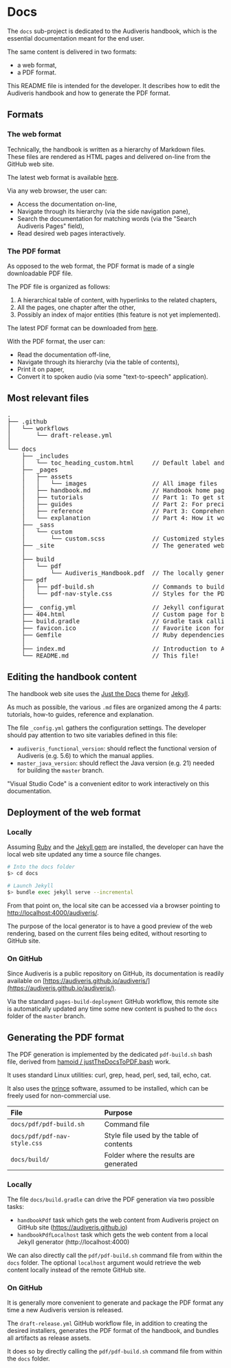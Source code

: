 # Docs

The `docs` sub-project is dedicated to the Audiveris handbook,
which is the essential documentation meant for the end user.

The same content is delivered in two formats:
- a web format,
- a PDF format.

This README file is intended for the developer.
It describes how to edit the Audiveris handbook and how to generate the PDF format.

## Formats

### The web format

Technically, the handbook is written as a hierarchy of Markdown files.
These files are rendered as HTML pages and delivered on-line from the GitHub web site.

The latest web format is available [here](web-latest).

Via any web browser, the user can:
- Access the documentation on-line,
- Navigate through its hierarchy (via the side navigation pane),
- Search the documentation for matching words (via the "Search Audiveris Pages" field),
- Read desired web pages interactively.

### The PDF format

As opposed to the web format, the PDF format is made of a single downloadable PDF file.

The PDF file is organized as follows:
1. A hierarchical table of content, with hyperlinks to the related chapters,
2. All the pages, one chapter after the other,
3. Possibly an index of major entities (this feature is not yet implemented).

The latest PDF format can be downloaded from [here][pdf-latest].

With the PDF format, the user can:
- Read the documentation off-line,
- Navigate through its hierarchy (via the table of contents),
- Print it on paper,
- Convert it to spoken audio (via some "text-to-speech" application).

## Most relevant files

<pre>
.
├── .github
│   └── workflows
│       └── draft-release.yml
│
└── docs
    ├── _includes
    │   └── toc_heading_custom.html     // Default label and style for a table of contents block
    ├── _pages
    │   ├── assets
    │   │   └── images                  // All image files 
    │   ├── handbook.md                 // Handbook home page
    │   ├── tutorials                   // Part 1: To get started
    │   ├── guides                      // Part 2: For precise tasks
    │   ├── reference                   // Part 3: Comprehensive technical descriptions
    │   └── explanation                 // Part 4: How it works
    ├── _sass
    │   └── custom
    │       └── custom.scss             // Customized styles
    ├── _site                           // The generated web site
    │
    ├── build
    │   └── pdf
    │       └── Audiveris_Handbook.pdf  // The locally generated PDF format
    ├── pdf                         
    │   ├── pdf-build.sh                // Commands to build the PDF format
    │   └── pdf-nav-style.css           // Styles for the PDF table of contents
    │
    ├── _config.yml                     // Jekyll configuration settings
    ├── 404.html                        // Custom page for broken link
    ├── build.gradle                    // Gradle task calling the PDF build commands
    ├── favicon.ico                     // Favorite icon for the browser
    ├── Gemfile                         // Ruby dependencies
    │
    ├── index.md                        // Introduction to Audiveris documentations
    └── README.md                       // This file!
</pre>

## Editing the handbook content

The handbook web site uses the [Just the Docs](https://just-the-docs.com/) theme for [Jekyll](https://jekyllrb.com/).

As much as possible, the various `.md` files are organized among the 4 parts:
tutorials, how-to guides, reference and explanation.

The file `_config.yml` gathers the configuration settings.
The developer should pay attention to two site variables defined in this file:
- `audiveris_functional_version`: should reflect the functional version of Audiveris (e.g. 5.6) to which the manual applies.
- `master_java_version`: should reflect the Java version (e.g. 21) needed for building the `master` branch.

"Visual Studio Code" is a convenient editor to work interactively on this documentation.

## Deployment of the web format

### Locally

Assuming [Ruby](https://www.ruby-lang.org/en/downloads/) and the [Jekyll gem](https://jekyllrb.com/) are installed,
the developer can have the local web site updated any time a source file changes.

```sh
# Into the docs folder
$> cd docs

# Launch Jekyll 
$> bundle exec jekyll serve --incremental
```

From that point on, the local site can be accessed via a browser pointing to [http://localhost:4000/audiveris/](http://localhost:4000/audiveris/).

The purpose of the local generator is to have a good preview of the web rendering,
based on the current files being edited, without resorting to GitHub site.

### On GitHub

Since Audiveris is a public repository on GitHub, its documentation is readily available
on [https://audiveris.github.io/audiveris/](https://audiveris.github.io/audiveris/).

Via the standard `pages-build-deployment` GitHub workflow,
this remote site is automatically updated any time some new content is pushed
to the `docs` folder of the `master` branch.

## Generating the PDF format

The PDF generation is implemented by the dedicated `pdf-build.sh` bash file, 
derived from [hamoid / justTheDocsToPDF.bash](https://gist.github.com/hamoid) work.

It uses standard Linux utilities: curl, grep, head, perl, sed, tail, echo, cat.

It also uses the [prince](https://www.princexml.com/) software,
assumed to be installed, which can be freely used for non-commercial use.

| File | Purpose |
| :--- | :--- |
| `docs/pdf/pdf-build.sh`       | Command file |
| `docs/pdf/pdf-nav-style.css`  | Style file used by the table of contents |
| `docs/build/`                 | Folder where the results are generated |

### Locally

The file `docs/build.gradle` can drive the PDF generation via two possible tasks:
- `handbookPdf` task which gets the web content from Audiveris project on GitHub site  (https://audiveris.github.io)
- `handbookPdfLocalhost` task which gets the web content from a local Jekyll generator (http://localhost:4000)

We can also directly call the `pdf/pdf-build.sh` command file from within the `docs` folder.
The optional `localhost` argument would retrieve the web content locally instead of the remote GitHub site.

### On GitHub

It is generally more convenient to generate and package the PDF format any time a new Audiveris version is released.

The `draft-release.yml` GitHub workflow file, in addition to creating the desired installers,
generates the PDF format of the handbook, and bundles all artifacts as release assets.

It does so by directly calling the `pdf/pdf-build.sh` command file from within the `docs` folder.

[pdf-latest]:   https://github.com/Audiveris/audiveris/releases/latest/download/Audiveris_Handbook.pdf
[web-latest]:   https://audiveris.github.io/audiveris/_pages/handbook/